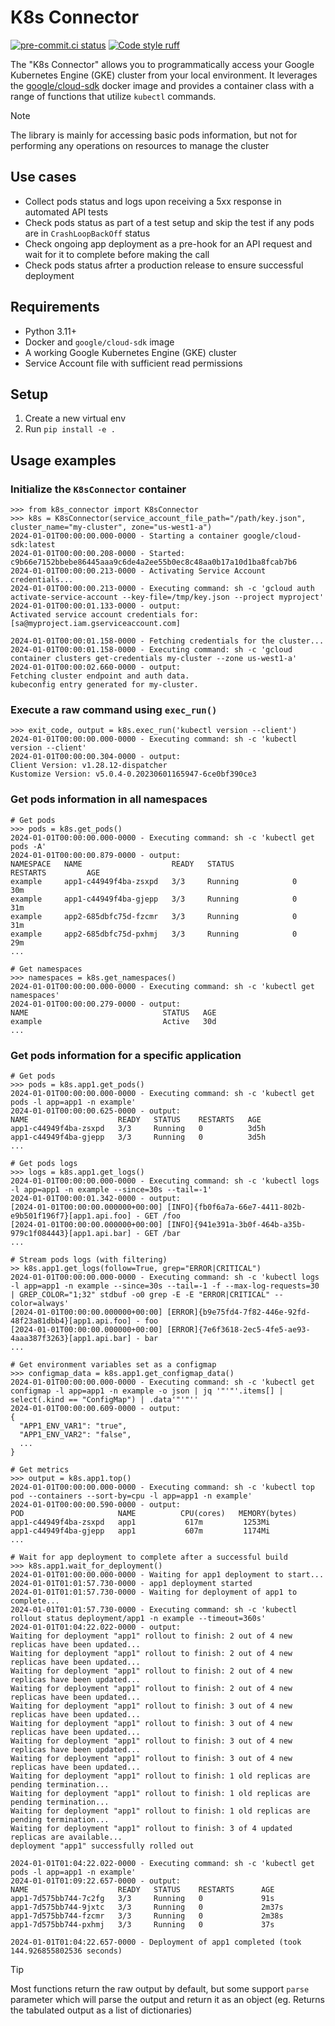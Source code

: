 K8s Connector
======================
[![pre-commit.ci status](https://results.pre-commit.ci/badge/github/yugokato/k8s-connector/main.svg)](https://results.pre-commit.ci/latest/github/yugokato/k8s-connector/main)
[![Code style ruff](https://img.shields.io/badge/code%20style-ruff-000000.svg)](https://docs.astral.sh/ruff/)


The "K8s Connector" allows you to programmatically access your Google Kubernetes Engine (GKE) cluster from your local environment. It leverages the [google/cloud-sdk](https://hub.docker.com/r/google/cloud-sdk/) docker image and provides a container class with a range of functions that utilize `kubectl` commands.


> [!NOTE]
> The library is mainly for accessing basic pods information, but not for performing any operations on resources to manage the cluster


## Use cases

- Collect pods status and logs upon receiving a 5xx response in automated API tests
- Check pods status as part of a test setup and skip the test if any pods are in `CrashLoopBackOff` status
- Check ongoing app deployment as a pre-hook for an API request and wait for it to complete before making the call
- Check pods status afrter a production release to ensure successful deployment


## Requirements

- Python 3.11+
- Docker and `google/cloud-sdk` image
- A working Google Kubernetes Engine (GKE) cluster
- Service Account file with sufficient read permissions


## Setup

1. Create a new virtual env
2. Run `pip install -e .`


## Usage examples

### Initialize the `K8sConnector` container

```pycon
>>> from k8s_connector import K8sConnector
>>> k8s = K8sConnector(service_account_file_path="/path/key.json", cluster_name="my-cluster", zone="us-west1-a")
2024-01-01T00:00:00.000-0000 - Starting a container google/cloud-sdk:latest
2024-01-01T00:00:00.208-0000 - Started: c9b66e7152bbebe86445aaa9c6de4a2ee55b0ec8c48aa0b17a10d1ba8fcab7b6
2024-01-01T00:00:00.213-0000 - Activating Service Account credentials...
2024-01-01T00:00:00.213-0000 - Executing command: sh -c 'gcloud auth activate-service-account --key-file=/tmp/key.json --project myproject'
2024-01-01T00:00:01.133-0000 - output:
Activated service account credentials for: [sa@myproject.iam.gserviceaccount.com]

2024-01-01T00:00:01.158-0000 - Fetching credentials for the cluster...
2024-01-01T00:00:01.158-0000 - Executing command: sh -c 'gcloud container clusters get-credentials my-cluster --zone us-west1-a'
2024-01-01T00:00:02.660-0000 - output:
Fetching cluster endpoint and auth data.
kubeconfig entry generated for my-cluster.
```

### Execute a raw command using `exec_run()`

```pycon
>>> exit_code, output = k8s.exec_run('kubectl version --client')
2024-01-01T00:00:00.000-0000 - Executing command: sh -c 'kubectl version --client'
2024-01-01T00:00:00.304-0000 - output:
Client Version: v1.28.12-dispatcher
Kustomize Version: v5.0.4-0.20230601165947-6ce0bf390ce3
```

### Get pods information in all namespaces

```pycon
# Get pods
>>> pods = k8s.get_pods()
2024-01-01T00:00:00.000-0000 - Executing command: sh -c 'kubectl get pods -A'
2024-01-01T00:00:00.879-0000 - output:
NAMESPACE   NAME                    READY   STATUS             RESTARTS         AGE
example     app1-c44949f4ba-zsxpd   3/3     Running            0                30m
example     app1-c44949f4ba-gjepp   3/3     Running            0                31m
example     app2-685dbfc75d-fzcmr   3/3     Running            0                31m
example     app2-685dbfc75d-pxhmj   3/3     Running            0                29m
...

# Get namespaces
>>> namespaces = k8s.get_namespaces()
2024-01-01T00:00:00.000-0000 - Executing command: sh -c 'kubectl get namespaces'
2024-01-01T00:00:00.279-0000 - output:
NAME                              STATUS   AGE
example                           Active   30d
...
```

### Get pods information for a specific application

```pycon
# Get pods
>>> pods = k8s.app1.get_pods()
2024-01-01T00:00:00.000-0000 - Executing command: sh -c 'kubectl get pods -l app=app1 -n example'
2024-01-01T00:00:00.625-0000 - output:
NAME                    READY   STATUS    RESTARTS   AGE
app1-c44949f4ba-zsxpd   3/3     Running   0          3d5h
app1-c44949f4ba-gjepp   3/3     Running   0          3d5h
...

# Get pods logs
>>> logs = k8s.app1.get_logs()
2024-01-01T00:00:00.000-0000 - Executing command: sh -c 'kubectl logs -l app=app1 -n example --since=30s --tail=-1'
2024-01-01T00:00:01.342-0000 - output:
[2024-01-01T00:00:00.000000+00:00] [INFO]{fb0f6a7a-66e7-4411-802b-e9b501f196f7}[app1.api.foo] - GET /foo
[2024-01-01T00:00:00.000000+00:00] [INFO]{941e391a-3b0f-464b-a35b-979c1f084443}[app1.api.bar] - GET /bar
...

# Stream pods logs (with filtering)
>> k8s.app1.get_logs(follow=True, grep="ERROR|CRITICAL")
2024-01-01T00:00:00.000-0000 - Executing command: sh -c 'kubectl logs -l app=app1 -n example --since=30s --tail=-1 -f --max-log-requests=30 | GREP_COLOR="1;32" stdbuf -o0 grep -E -E "ERROR|CRITICAL" --color=always'
[2024-01-01T00:00:00.000000+00:00] [ERROR]{b9e75fd4-7f82-446e-92fd-48f23a81dbb4}[app1.api.foo] - foo
[2024-01-01T00:00:00.000000+00:00] [ERROR]{7e6f3618-2ec5-4fe5-ae93-4aaa387f3263}[app1.api.bar] - bar
...

# Get environment variables set as a configmap
>>> configmap_data = k8s.app1.get_configmap_data()
2024-01-01T00:00:00.000-0000 - Executing command: sh -c 'kubectl get configmap -l app=app1 -n example -o json | jq '"'"'.items[] | select(.kind == "ConfigMap") | .data'"'"''
2024-01-01T00:00:00.609-0000 - output:
{
  "APP1_ENV_VAR1": "true",
  "APP1_ENV_VAR2": "false",
  ...
}

# Get metrics
>>> output = k8s.app1.top()
2024-01-01T00:00:00.000-0000 - Executing command: sh -c 'kubectl top pod --containers --sort-by=cpu -l app=app1 -n example'
2024-01-01T00:00:00.590-0000 - output:
POD                     NAME          CPU(cores)   MEMORY(bytes)   
app1-c44949f4ba-zsxpd   app1           617m         1253Mi                       
app1-c44949f4ba-gjepp   app1           607m         1174Mi      
...     

# Wait for app deployment to complete after a successful build
>>> k8s.app1.wait_for_deployment()
2024-01-01T01:00:00.000-0000 - Waiting for app1 deployment to start...
2024-01-01T01:01:57.730-0000 - app1 deployment started
2024-01-01T01:01:57.730-0000 - Waiting for deployment of app1 to complete...
2024-01-01T01:01:57.730-0000 - Executing command: sh -c 'kubectl rollout status deployment/app1 -n example --timeout=360s'
2024-01-01T01:04:22.022-0000 - output:
Waiting for deployment "app1" rollout to finish: 2 out of 4 new replicas have been updated...
Waiting for deployment "app1" rollout to finish: 2 out of 4 new replicas have been updated...
Waiting for deployment "app1" rollout to finish: 2 out of 4 new replicas have been updated...
Waiting for deployment "app1" rollout to finish: 2 out of 4 new replicas have been updated...
Waiting for deployment "app1" rollout to finish: 3 out of 4 new replicas have been updated...
Waiting for deployment "app1" rollout to finish: 3 out of 4 new replicas have been updated...
Waiting for deployment "app1" rollout to finish: 3 out of 4 new replicas have been updated...
Waiting for deployment "app1" rollout to finish: 3 out of 4 new replicas have been updated...
Waiting for deployment "app1" rollout to finish: 1 old replicas are pending termination...
Waiting for deployment "app1" rollout to finish: 1 old replicas are pending termination...
Waiting for deployment "app1" rollout to finish: 1 old replicas are pending termination...
Waiting for deployment "app1" rollout to finish: 3 of 4 updated replicas are available...
deployment "app1" successfully rolled out

2024-01-01T01:04:22.022-0000 - Executing command: sh -c 'kubectl get pods -l app=app1 -n example'
2024-01-01T01:09:22.657-0000 - output:
NAME                    READY   STATUS    RESTARTS      AGE
app1-7d575bb744-7c2fg   3/3     Running   0             91s
app1-7d575bb744-9jxtc   3/3     Running   0             2m37s
app1-7d575bb744-fzcmr   3/3     Running   0             2m38s
app1-7d575bb744-pxhmj   3/3     Running   0             37s

2024-01-01T01:04:22.657-0000 - Deployment of app1 completed (took 144.926855802536 seconds)
```

> [!TIP]
> Most functions return the raw output by default, but some support `parse` parameter which will parse the output and return it as an object (eg. Returns the tabulated output as a list of dictionaries)
